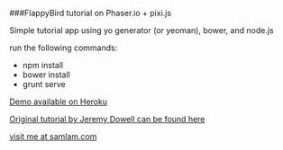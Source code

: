 ###FlappyBird tutorial on Phaser.io + pixi.js

Simple tutorial app using yo generator (or yeoman), bower, and node.js

run the following commands:

* npm install
* bower install
* grunt serve

[Demo available on Heroku](http://flappybirdreborn.herokuapp.com/)

[Original tutorial by Jeremy Dowell can be found here](http://codevinsky.ghost.io/phaser-2-0-tutorial-flappy-bird-part-1/)

[visit me at samlam.com](http://www.samlam.com)
